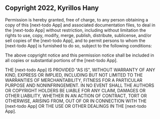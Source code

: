## Copyright 2022, Kyrillos Hany

Permission is hereby granted, free of charge, to any person obtaining a copy of this [next-todo App] and associated documentation files, to deal in the [next-todo App] without restriction, including without limitation the rights to use, copy, modify, merge, publish, distribute, sublicense, and/or sell copies of the [next-todo App], and to permit persons to whom the [next-todo App] is furnished to do so, subject to the following conditions:

The above copyright notice and this permission notice shall be included in all copies or substantial portions of the [next-todo App].

THE [next-todo App] IS PROVIDED "AS IS", WITHOUT WARRANTY OF ANY KIND, EXPRESS OR IMPLIED, INCLUDING BUT NOT LIMITED TO THE WARRANTIES OF MERCHANTABILITY, FITNESS FOR A PARTICULAR PURPOSE AND NONINFRINGEMENT. IN NO EVENT SHALL THE AUTHORS OR COPYRIGHT HOLDERS BE LIABLE FOR ANY CLAIM, DAMAGES OR OTHER LIABILITY, WHETHER IN AN ACTION OF CONTRACT, TORT OR OTHERWISE, ARISING FROM, OUT OF OR IN CONNECTION WITH THE [next-todo App] OR THE USE OR OTHER DEALINGS IN THE [next-todo App].
